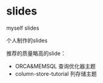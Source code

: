 # slides
myself slides


个人制作的slides 


推荐的质量略高的slide：
- ORCA&MEMSQL 查询优化器主题
- column-store-tutorial 列存储主题

